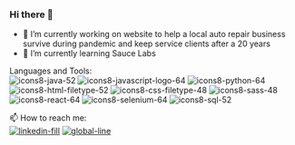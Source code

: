 ### Hi there 👋

<!--
**lyly2112/lyly2112** is a ✨ _special_ ✨ repository because its `README.md` (this file) appears on your GitHub profile.
-->

- 🔭 I’m currently working on website to help a local auto repair business survive during pandemic and keep service clients after a 20 years
- 🌱 I’m currently learning Sauce Labs

Languages and Tools: <br>
![icons8-java-52](https://user-images.githubusercontent.com/31433730/97638602-2482c380-19fa-11eb-924c-d3e0f111780e.png)
![icons8-javascript-logo-64](https://user-images.githubusercontent.com/31433730/97638203-5182a680-19f9-11eb-841d-4273a74f1ccd.png)
![icons8-python-64](https://user-images.githubusercontent.com/31433730/97638193-4d568900-19f9-11eb-85ff-017188cd9091.png)
![icons8-html-filetype-52](https://user-images.githubusercontent.com/31433730/97638669-49773680-19fa-11eb-9835-6950a99d9104.png)
![icons8-css-filetype-48](https://user-images.githubusercontent.com/31433730/97638851-b094eb00-19fa-11eb-9669-083346803f41.png)
![icons8-sass-48](https://user-images.githubusercontent.com/31433730/97638714-601d8d80-19fa-11eb-8a76-89eb3105411a.png)
![icons8-react-64](https://user-images.githubusercontent.com/31433730/97638208-534c6a00-19f9-11eb-8ce8-5adf1a11ec7e.png)
![icons8-selenium-64](https://user-images.githubusercontent.com/31433730/97638196-4f204c80-19f9-11eb-9f24-cad83adb9420.png)
![icons8-sql-52](https://user-images.githubusercontent.com/31433730/97638773-7f1c1f80-19fa-11eb-9b3e-e0bbfa1231e6.png)


📫 How to reach me: <br>
[![linkedin-fill](https://user-images.githubusercontent.com/31433730/97636407-4f6b1880-19f6-11eb-915a-737b76f52c9f.png)][1]
[![global-line](https://user-images.githubusercontent.com/31433730/97636511-79243f80-19f6-11eb-9376-b0d2427bd2e5.png)][2]

[1]: https://www.linkedin.com/in/liliya-sherstobitova-322a4b125/
[2]: https://liliya-sherstobitova.netlify.app/



